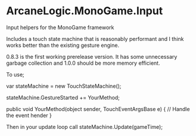 # ArcaneLogic.MonoGame.Input
Input helpers for the MonoGame framework


Includes a touch state machine that is reasonably performant and I think works better than the existing gesture engine.

0.8.3 is the first working prerelease version.  It has some unnecessary garbage collection and 1.0.0 should be more memory efficient.

To use;

var stateMachine = new TouchStateMachine();

stateMachine.GestureStarted += YourMethod;

public void YourMethod(object sender, TouchEventArgsBase e)
{
  // Handle the event hender
}

Then in your update loop call stateMachine.Update(gameTime);
